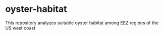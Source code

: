 # oyster-habitat
This repository analyzes suitable oyster habitat among EEZ regions of the US west coast
